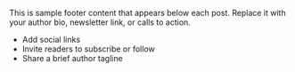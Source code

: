 This is sample footer content that appears below each post. Replace it with your author bio, newsletter link, or calls to action.

- Add social links
- Invite readers to subscribe or follow
- Share a brief author tagline